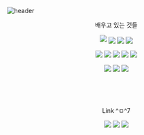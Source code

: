 ![header](https://capsule-render.vercel.app/api?type=waving&color=random&height=300&section=header&text=KimWang09%20&fontSize=90&fontColor=ffffff)


<p align="center">배우고 있는 것들</p>

<p align="center">
  <img src="https://img.shields.io/badge/Rust-000000?style=flat-square&logo=rust&logoColor=white"/>
  <img align="center" src="https://img.shields.io/badge/Python-3776AB?style=flat-square&logo=python&logoColor=white"/>
  <img align="center" src="https://img.shields.io/badge/C++-00599C?style=flat-square&logo=c%2B%2B&logoColor=white"/>
  <img align="center" src="https://img.shields.io/badge/C-A8B9CC?style=flat-square&logo=c&logoColor=white"/>
</p>
<p align="center">
  <img align="center" src="https://img.shields.io/badge/HTML-E34F26?style=flat-square&logo=html5&logoColor=white"/>
  <img align="center" src="https://img.shields.io/badge/CSS-1572B6?style=flat-square&logo=css&logoColor=white"/>
  <img align="center" src="https://img.shields.io/badge/JavaScript-F7DF1E?style=flat-square&logo=javascript&logoColor=white"/>
  <img align="center" src="https://img.shields.io/badge/Node.Js-339933?style=flat-square&logo=node.js&logoColor=white"/>
  <img align="center" src="https://img.shields.io/badge/PHP-777BB4?style=flat-square&logo=php&logoColor=white"/>
</p>
<p align="center">
  <img align="center" src="https://img.shields.io/badge/MySQL-4479A1?style=flat-square&logo=mysql&logoColor=white"/>
  <img align="center" src="https://img.shields.io/badge/Linux-00599C?style=flat-square&logo=linux&logoColor=white"/>
  <img align="center" src="https://img.shields.io/badge/Kali_Linux-557C94?style=flat-square&logo=kalilinux&logoColor=white"/>
</p>
  <br>
  <br>
  <br>
<p align="center">Link ^ㅁ^7</p>
<p align="center">
  <a href="https://www.instagram.com/kimwang0009/" target="_blank">
    <img src="https://img.shields.io/badge/Instagram-E4405F?style=flat-square&logo=instagram&logoColor=white"/></a>
  <a href="https://discordapp.com/users/%ED%98%84%EB%B9%88#6057" target="_blank">
    <img src="https://img.shields.io/badge/Discord-5865F2?style=flat-square&logo=discord&logoColor=white"/></a>
  <a href="https://internals.rust-lang.org/u/kimwang906/" target="_blank">
    <img src="https://img.shields.io/badge/Rust_Community-41BDF5?style=flat-square&logo=HomeAssistantCommunityStore&logoColor=white"/></a>
</p>
